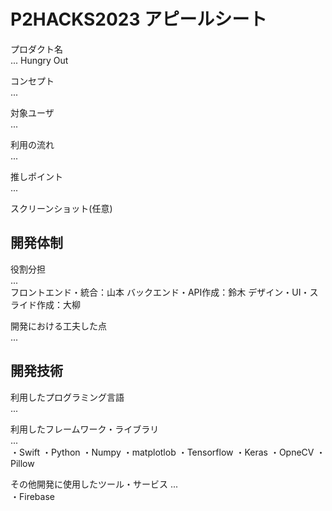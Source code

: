 # P2HACKS2023 アピールシート 

プロダクト名  
... 
Hungry Out

コンセプト  
...  

対象ユーザ  
...  

利用の流れ  
...  

推しポイント  
...  

スクリーンショット(任意)  

## 開発体制  

役割分担  
...  
フロントエンド・統合：山本
バックエンド・API作成：鈴木
デザイン・UI・スライド作成：大柳

開発における工夫した点  
...  

## 開発技術 

利用したプログラミング言語  
...  

利用したフレームワーク・ライブラリ  
...  
・Swift
・Python
  ・Numpy
  ・matplotlob
  ・Tensorflow
  ・Keras
  ・OpneCV
  ・Pillow

その他開発に使用したツール・サービス
...  
・Firebase
